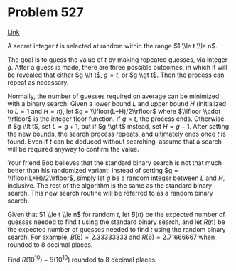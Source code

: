 # Problem 527

[Link](https://projecteuler.net/problem=527)

A secret integer $t$ is selected at random within the range $1 \\le t \\le n$. 

The goal is to guess the value of $t$ by making repeated guesses, via integer $g$. After a guess is made, there are three possible outcomes, in which it will be revealed that either $g \\lt t$, $g = t$, or $g \\gt t$. Then the process can repeat as necessary.

Normally, the number of guesses required on average can be minimized with a binary search: Given a lower bound $L$ and upper bound $H$ (initialized to $L = 1$ and $H = n$), let $g = \\lfloor(L+H)/2\\rfloor$ where $\\lfloor \\cdot \\rfloor$ is the integer floor function. If $g = t$, the process ends. Otherwise, if $g \\lt t$, set $L = g+1$, but if $g \\gt t$ instead, set $H = g - 1$. After setting the new bounds, the search process repeats, and ultimately ends once $t$ is found. Even if $t$ can be deduced without searching, assume that a search will be required anyway to confirm the value.

Your friend Bob believes that the standard binary search is not that much better than his randomized variant: Instead of setting $g = \\lfloor(L+H)/2\\rfloor$, simply let $g$ be a random integer between $L$ and $H$, inclusive. The rest of the algorithm is the same as the standard binary search. This new search routine will be referred to as a random binary search.

Given that $1 \\le t \\le n$ for random $t$, let $B(n)$ be the expected number of guesses needed to find $t$ using the standard binary search, and let $R(n)$ be the expected number of guesses needed to find $t$ using the random binary search. For example, $B(6) = 2.33333333$ and $R(6) = 2.71666667$ when rounded to $8$ decimal places.

Find $R(10^{10}) - B(10^{10})$ rounded to $8$ decimal places.